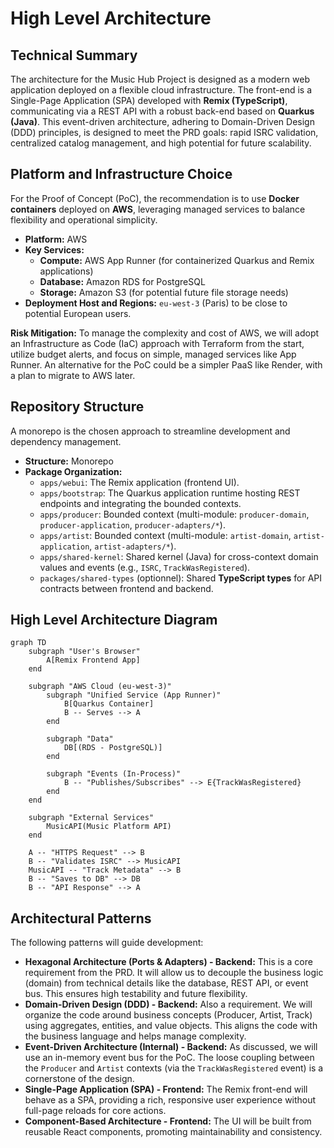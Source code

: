 # High Level Architecture

## Technical Summary

The architecture for the Music Hub Project is designed as a modern web application deployed on a flexible cloud infrastructure. The front-end is a Single-Page Application (SPA) developed with **Remix (TypeScript)**, communicating via a REST API with a robust back-end based on **Quarkus (Java)**. This event-driven architecture, adhering to Domain-Driven Design (DDD) principles, is designed to meet the PRD goals: rapid ISRC validation, centralized catalog management, and high potential for future scalability.

## Platform and Infrastructure Choice

For the Proof of Concept (PoC), the recommendation is to use **Docker containers** deployed on **AWS**, leveraging managed services to balance flexibility and operational simplicity.

*   **Platform:** AWS
*   **Key Services:**
    *   **Compute:** AWS App Runner (for containerized Quarkus and Remix applications)
    *   **Database:** Amazon RDS for PostgreSQL
    *   **Storage:** Amazon S3 (for potential future file storage needs)
*   **Deployment Host and Regions:** `eu-west-3` (Paris) to be close to potential European users.

**Risk Mitigation:** To manage the complexity and cost of AWS, we will adopt an Infrastructure as Code (IaC) approach with Terraform from the start, utilize budget alerts, and focus on simple, managed services like App Runner. An alternative for the PoC could be a simpler PaaS like Render, with a plan to migrate to AWS later.

## Repository Structure

A monorepo is the chosen approach to streamline development and dependency management.

*   **Structure:** Monorepo
*   **Package Organization:**
    *   `apps/webui`: The Remix application (frontend UI).
    *   `apps/bootstrap`: The Quarkus application runtime hosting REST endpoints and integrating the bounded contexts.
    *   `apps/producer`: Bounded context (multi-module: `producer-domain`, `producer-application`, `producer-adapters/*`).
    *   `apps/artist`: Bounded context (multi-module: `artist-domain`, `artist-application`, `artist-adapters/*`).
    *   `apps/shared-kernel`: Shared kernel (Java) for cross-context domain values and events (e.g., `ISRC`, `TrackWasRegistered`).
    *   `packages/shared-types` (optionnel): Shared **TypeScript types** for API contracts between frontend and backend.

## High Level Architecture Diagram

```mermaid
graph TD
    subgraph "User's Browser"
        A[Remix Frontend App]
    end

    subgraph "AWS Cloud (eu-west-3)"
        subgraph "Unified Service (App Runner)"
            B[Quarkus Container]
            B -- Serves --> A
        end

        subgraph "Data"
            DB[(RDS - PostgreSQL)]
        end

        subgraph "Events (In-Process)"
            B -- "Publishes/Subscribes" --> E{TrackWasRegistered}
        end
    end

    subgraph "External Services"
        MusicAPI(Music Platform API)
    end

    A -- "HTTPS Request" --> B
    B -- "Validates ISRC" --> MusicAPI
    MusicAPI -- "Track Metadata" --> B
    B -- "Saves to DB" --> DB
    B -- "API Response" --> A
```

## Architectural Patterns

The following patterns will guide development:

*   **Hexagonal Architecture (Ports & Adapters) - Backend:** This is a core requirement from the PRD. It will allow us to decouple the business logic (domain) from technical details like the database, REST API, or event bus. This ensures high testability and future flexibility.
*   **Domain-Driven Design (DDD) - Backend:** Also a requirement. We will organize the code around business concepts (Producer, Artist, Track) using aggregates, entities, and value objects. This aligns the code with the business language and helps manage complexity.
*   **Event-Driven Architecture (Internal) - Backend:** As discussed, we will use an in-memory event bus for the PoC. The loose coupling between the `Producer` and `Artist` contexts (via the `TrackWasRegistered` event) is a cornerstone of the design.
*   **Single-Page Application (SPA) - Frontend:** The Remix front-end will behave as a SPA, providing a rich, responsive user experience without full-page reloads for core actions.
*   **Component-Based Architecture - Frontend:** The UI will be built from reusable React components, promoting maintainability and consistency.
